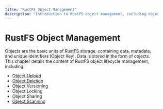 ```yaml
---
title: "RustFS Object Management"
description: "Introduction to RustFS object management, including object creation/deletion, object versioning, object locking, object sharing, object scanning, etc."
---
```


# RustFS Object Management

Objects are the basic units of RustFS storage, containing data, metadata, and unique identifiers (Object Key). Data is stored in the form of objects. This chapter details the content of RustFS object lifecycle management, including:

- [Object Upload](./creation.md)
- [Object Deletion](./deletion.md)
- Object Versioning
- Object Locking
- Object Sharing
- [Object Scanning](./scanner.md)
